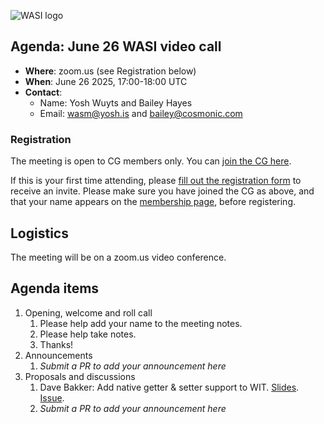 ![WASI logo](https://raw.githubusercontent.com/WebAssembly/WASI/main/WASI.png)

## Agenda: June 26 WASI video call

- **Where**: zoom.us (see Registration below)
- **When**: June 26 2025, 17:00-18:00 UTC
- **Contact**:
  - Name: Yosh Wuyts and Bailey Hayes
  - Email: wasm@yosh.is and bailey@cosmonic.com

### Registration

The meeting is open to CG members only. You can [join the CG here](https://www.w3.org/community/webassembly/).

If this is your first time attending, please [fill out the registration form](https://docs.google.com/forms/d/e/1FAIpQLSdpO6Lp2L_dZ2_oiDgzjKx7pb7s2YYHjeSIyfHWZZGSKoZKWQ/viewform?usp=sf_link) to receive an invite. Please make sure you have joined the CG as above, and that your name appears on the [membership page](https://www.w3.org/community/webassembly/participants), before registering.


## Logistics

The meeting will be on a zoom.us video conference.

## Agenda items

1. Opening, welcome and roll call
    1. Please help add your name to the meeting notes.
    1. Please help take notes.
    1. Thanks!
1. Announcements
    1. _Submit a PR to add your announcement here_
1. Proposals and discussions
    1. Dave Bakker: Add native getter & setter support to WIT. [Slides](https://docs.google.com/presentation/d/1on-QuMkOQ-2GCFcJG0DulxKIEDN4KrxveD--gFIzWyQ/edit?usp=sharing). [Issue](https://github.com/WebAssembly/component-model/issues/235).
    1. _Submit a PR to add your announcement here_
